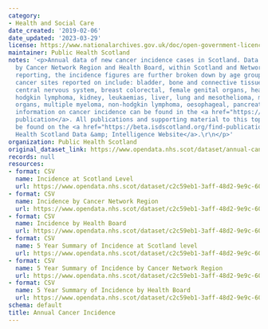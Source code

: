 ```yaml
---
category:
- Health and Social Care
date_created: '2019-02-06'
date_updated: '2023-03-29'
license: https://www.nationalarchives.gov.uk/doc/open-government-licence/version/3/
maintainer: Public Health Scotland
notes: '<p>Annual data of new cancer incidence cases in Scotland. Data is presented
  by Cancer Network Region and Health Board, within Scotland and Network levels of
  reporting, the incidence figures are further broken down by age group and sex.\r\n\r\nThe
  cancer sites reported on include: bladder, bone and connective tissue, brain and
  central nervous system, breast colorectal, female genital organs, head and neck,
  hodgkin lymphoma, kidney, leukaemias, liver, lung and mesothelioma, male genital
  organs, multiple myeloma, non-hodgkin lymphoma, oesophageal, pancreatic, skin, stomach.\r\n\r\nFurther
  information on cancer incidence can be found in the <a href="https://publichealthscotland.scot/publications/cancer-incidence-in-scotland/">annual
  publication</a>. All publications and supporting material to this topic area can
  be found on the <a href="https://beta.isdscotland.org/find-publications-and-data/conditions-and-diseases/cancer/">Public
  Health Scotland Data &amp; Intelligence Website</a>.\r\n</p>'
organization: Public Health Scotland
original_dataset_link: https://www.opendata.nhs.scot/dataset/annual-cancer-incidence
records: null
resources:
- format: CSV
  name: Incidence at Scotland Level
  url: https://www.opendata.nhs.scot/dataset/c2c59eb1-3aff-48d2-9e9c-60ca8605431d/resource/72c852b8-ee28-4fd8-84a9-5f415f4bc325/download/opendata_inc9721_scotland.csv
- format: CSV
  name: Incidence by Cancer Network Region
  url: https://www.opendata.nhs.scot/dataset/c2c59eb1-3aff-48d2-9e9c-60ca8605431d/resource/8cba0250-7e78-496d-8559-98c9c9a3d3e3/download/opendata_inc9721_region.csv
- format: CSV
  name: Incidence by Health Board
  url: https://www.opendata.nhs.scot/dataset/c2c59eb1-3aff-48d2-9e9c-60ca8605431d/resource/3aef16b7-8af6-4ce0-a90b-8a29d6870014/download/opendata_inc9721_hb.csv
- format: CSV
  name: 5 Year Summary of Incidence at Scotland level
  url: https://www.opendata.nhs.scot/dataset/c2c59eb1-3aff-48d2-9e9c-60ca8605431d/resource/0b163930-94e7-4ecd-9c8a-ba252dc1011c/download/opendata_inc1721comb_scotland.csv
- format: CSV
  name: 5 Year Summary of Incidence by Cancer Network Region
  url: https://www.opendata.nhs.scot/dataset/c2c59eb1-3aff-48d2-9e9c-60ca8605431d/resource/5937af2a-358c-46a0-a9e7-2fe333a9db09/download/opendata_inc1721comb_region.csv
- format: CSV
  name: 5 Year Summary of Incidence by Health Board
  url: https://www.opendata.nhs.scot/dataset/c2c59eb1-3aff-48d2-9e9c-60ca8605431d/resource/e8d33b2b-1fb2-4d59-ad21-20fa2f76d9d5/download/opendata_inc1721comb_hb.csv
schema: default
title: Annual Cancer Incidence
---
```

